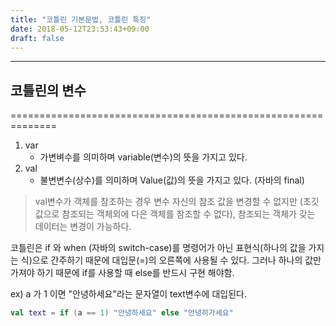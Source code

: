 ```yaml
---
title: "코틀린 기본문법, 코틀린 특징"
date: 2018-05-12T23:53:43+09:00
draft: false
---
```

---------------------------------------------------------------

## 코틀린의 변수 

==============================================================

1. var
    - 가변벼수를 의미하며 variable(변수)의 뜻을 가지고 있다.
2. val
    - 불변변수(상수)를 의미하며 Value(값)의 뜻을 가지고 있다. (자바의 final)

> val변수가 객체를 참조하는 경우 변수 자신의 참조 값을 변경할 수 없지만 (초깃값으로 참조되는 객체외에 다은 객체를 참조할 수 없다), 참조되는 객체가 갖는 데이터는 변경이 가능하다.

코틀린은 if 와 when (자바의 switch-case)를 명령어가 아닌 표현식(하나의 값을 가지는 식)으로 간주하기 때문에 
대입문(=)의 오른쪽에 사용될 수 있다. 
그러나 하나의 값만 가져야 하기 때문에 if를 사용할 때 else를 반드시 구현 해야함.

ex) a 가 1 이면 "안녕하세요"라는 문자열이 text변수에 대입된다.
```kotlin
val text = if (a == 1) "안녕하세요" else "안녕히가세요"
```